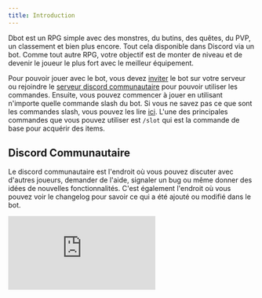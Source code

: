 ```yaml
---
title: Introduction
---
```


Dbot est un RPG simple avec des monstres, du butins, des quêtes, du PVP, un classement et bien plus encore. Tout cela disponible dans Discord via un bot.
Comme tout autre RPG, votre objectif est de monter de niveau et de devenir le joueur le plus fort avec le meilleur équipement.
  
Pour pouvoir jouer avec le bot, vous devez [inviter](https://discord.com/api/oauth2/authorize?client_id=804548465878237215&scope=applications.commands%20bot&permissions=1428345547856) le bot sur votre serveur ou rejoindre le [serveur discord communautaire](https://discord.gg/BQbVNJfwvj) pour pouvoir utiliser les commandes.
Ensuite, vous pouvez commencer à jouer en utilisant n'importe quelle commande slash du bot. Si vous ne savez pas ce que sont les commandes slash, vous pouvez les lire [ici](https://support.discord.com/hc/fr/articles/1500000368501-Slash-Commands-FAQ). L'une des principales commandes que vous pouvez utiliser est `/slot` qui est la commande de base pour acquérir des items.

## Discord Communautaire

Le discord communautaire est l'endroit où vous pouvez discuter avec d'autres joueurs, demander de l'aide, signaler un bug ou même donner des idées de nouvelles fonctionnalités. C'est également l'endroit où vous pouvez voir le changelog pour savoir ce qui a été ajouté ou modifié dans le bot.
<iframe title="Discord integration" src="https://discord.com/widget?id=804521276877045820&theme=dark" class="w-full max-w-md h-[500px]" allowtransparency="true" frameborder="0" sandbox="allow-popups allow-popups-to-escape-sandbox allow-same-origin allow-scripts" />

